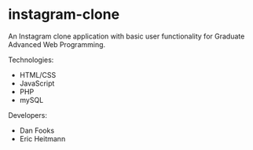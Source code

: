# instagram-clone
An Instagram clone application with basic user functionality for Graduate Advanced Web Programming.

Technologies:
* HTML/CSS
* JavaScript
* PHP
* mySQL

Developers:
* Dan Fooks
* Eric Heitmann
